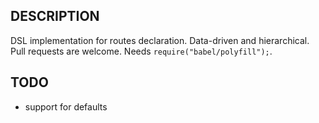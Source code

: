 ## DESCRIPTION
DSL implementation for routes declaration. Data-driven and hierarchical. Pull requests are welcome. Needs `require("babel/polyfill");`.
## TODO
* support for defaults